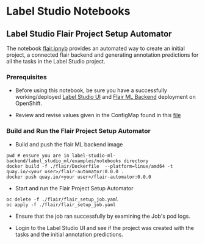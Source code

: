 # Label Studio Notebooks

## Label Studio Flair Project Setup Automator
The notebook [flair.ipnyb](./flair/flair.ipynb) provides an automated way to create an initial project, a connected flair backend and generating annotation predictions for all the tasks in the Label Studio project.

### Prerequisites
* Before using this notebook, be sure you have a successfully working/deployed [Label Studio UI](../../examples/README.md) and [Flair ML Backend](../flair/README.md) deployment on OpenShift.

* Review and revise values given in the ConfigMap found in this [file](./flair/flair_setup_job.yaml) 

### Build and Run the Flair Project Setup Automator
* Build and push the flair ML backend image
```shell
pwd # ensure you are in label-studio-ml-backend/label_studio_ml/examples/notebooks directory
docker build -f ./flair/Dockerfile  --platform=linux/amd64 -t quay.io/<your user>/flair-automator:0.0.0 . 
docker push quay.io/<your user>/flair-automator:0.0.0
```

* Start and run the Flair Project Setup Automator
```shell
oc delete -f ./flair/flair_setup_job.yaml
oc apply -f ./flair/flair_setup_job.yaml
```

* Ensure that the job ran successfully by examining the Job's pod logs.

* Login to the Label Studio UI and see if the project was created with the tasks and the initial annotation predictions.